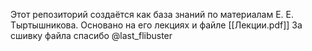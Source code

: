 Этот репозиторий создаётся как база знаний по материалам Е. Е. Тыртышникова. 
Основано на его лекциях и файле [[Лекции.pdf]]
За сшивку файла спасибо @last_flibuster
